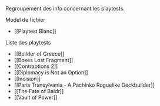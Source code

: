 Regroupement des info concernant les playtests.

Model de fichier
- [[Playtest Blanc]]


Liste des playtests
- [[Builder of Greece]]
- [[Boxes Lost Fragment]]
- [[Contraptions 2]]
- [[Diplomacy is Not an Option]]
- [[Incision]]
-  [[Paris Transylvania - A Pachinko Roguelike Deckbuilder]]
- [[The Fate of Baldr]]
- [[Vault of Power]]
